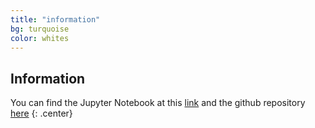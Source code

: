 ```yaml
---
title: "information"
bg: turquoise
color: whites
---
```


## Information

You can find the Jupyter Notebook at this [link](https://nbviewer.jupyter.org/github/carmignanivittorio/SocialGraphProject/blob/master/Introduction.ipynb) and the github repository [here](https://github.com/carmignanivittorio/SocialGraphProject)
{: .center}

